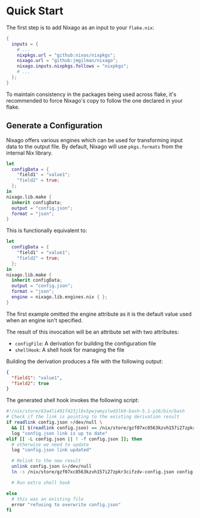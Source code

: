 # Quick Start

The first step is to add Nixago as an input to your `flake.nix`:

```nix
{
  inputs = {
    # ...
    nixpkgs.url = "github:nixos/nixpkgs";
    nixago.url = "github:jmgilman/nixago";
    nixago.inputs.nixpkgs.follows = "nixpkgs";
    # ...
  };
}
```

To maintain consistency in the packages being used across flake, it's
recommended to force Nixago's copy to follow the one declared in your flake.

## Generate a Configuration

Nixago offers various engines which can be used for transforming input data to the output file. By default, Nixago will use
`pkgs.formats` from the internal Nix library.

```nix
let
  configData = {
    "field1" = "value1";
    "field2" = true;
  };
in
nixago.lib.make {
  inherit configData;
  output = "config.json";
  format = "json";
}
```

This is functionally equivalent to:

```nix
let
  configData = {
    "field1" = "value1";
    "field2" = true;
  };
in
nixago.lib.make {
  inherit configData;
  output = "config.json";
  format = "json";
  engine = nixago.lib.engines.nix { };
}
```

The first example omitted the engine attribute as it is the default value used
when an engine isn't specified.

The result of this invocation will be an attribute set with two attributes:

- `configFile`: A derivation for building the configuration file
- `shellHook`: A shell hook for managing the file

Building the derivation produces a file with the following output:

```json
{
  "field1": "value1",
  "field2": true
}
```

The generated shell hook invokes the following script:

```bash
#!/nix/store/63a4li401f423jl8v5pwjwmyzlwd3lk9-bash-5.1-p16/bin/bash
# Check if the link is pointing to the existing derivation result
if readlink config.json >/dev/null \
  && [[ $(readlink config.json) == /nix/store/gzf07xc8563kzvh157i27zpkr3cifzdv-config.json ]]; then
  log "config.json link is up to date"
elif [[ -L config.json || ! -f config.json ]]; then
  # otherwise we need to update
  log "config.json link updated"

  # Relink to the new result
  unlink config.json &>/dev/null
  ln -s /nix/store/gzf07xc8563kzvh157i27zpkr3cifzdv-config.json config.json

  # Run extra shell hook

else
  # this was an existing file
  error "refusing to overwrite config.json"
fi
```
